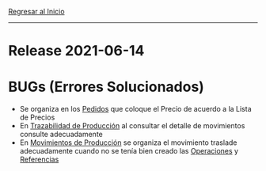 [Regresar al Inicio](../README.md)

---
# Release 2021-06-14



# BUGs (Errores Solucionados)

- Se organiza en los [Pedidos](../ventas/movimientos/pedidos.md) que coloque el Precio de acuerdo a la Lista de Precios
- En [Trazabilidad de Producción](../produccion/consultas-reportes/trazabilidad.md) al consultar el detalle de movimientos consulte adecuadamente
- En [Movimientos de Producción](../produccion/movimientos/movimientos-produccion.md) se organiza el movimiento traslade adecuadamente cuando no se tenía bien creado las [Operaciones](../produccion/maestros/operaciones.md) y [Referencias](../inventarios/maestros/referencias.md)


